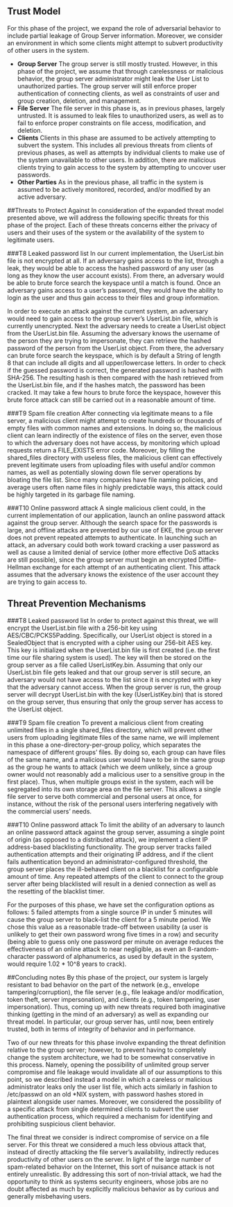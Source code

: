 ## Trust Model
For this phase of the project, we expand the role of adversarial behavior to include partial leakage of Group Server information. Moreover, we consider an environment in which some clients might attempt to subvert productivity of other users in the system.
- __Group Server__ The group server is still mostly trusted. However, in this phase of the project, we assume that through carelessness or malicious behavior, the group server administrator might leak the User List to unauthorized parties. The group server will still enforce proper authentication of connecting clients, as well as constraints of user and group creation, deletion, and management.
- __File Server__ The file server in this phase is, as in previous phases, largely untrusted. It is assumed to leak files to unauthorized users, as well as to fail to enforce proper constraints on file access, modification, and deletion.
- __Clients__ Clients in this phase are assumed to be actively attempting to subvert the system. This includes all previous threats from clients of previous phases, as well as attempts by individual clients to make use of the system unavailable to other users. In addition, there are malicious clients trying to gain access to the system by attempting to uncover user passwords.
- __Other Parties__ As in the previous phase, all traffic in the system is assumed to be actively monitored, recorded, and/or modified by an active adversary.


##Threats to Protect Against
In consideration of the expanded threat model presented above, we will address the following specific threats for this phase of the project. Each of these threats concerns either the privacy of users and their uses of the system or the availability of the system to legitimate users.

###T8 Leaked password list
In our current implementation, the UserList.bin file is not encrypted at all. If an adversary gains access to the list, through a leak, they would be able to access the hashed password of any user (as long as they know the user account exists). From there, an adversary would be able to brute force search the keyspace until a match is found. Once an adversary gains access to a user’s password, they would have the ability to login as the user and thus gain access to their files and group information.

In order to execute an attack against the current system, an adversary would need to gain access to the group server’s UserList.bin file, which is currently unencrypted. Next the adversary needs to create a UserList object from the UserList.bin file. Assuming the adversary knows the username of the person they are trying to impersonate, they can retrieve the hashed password of the person from the UserList object. From there, the adversary can brute force search the keyspace, which is by default a String of length 8 that can include all digits and all upper/lowercase letters. In order to check if the guessed password is correct, the generated password is hashed with SHA-256. The resulting hash is then compared with the hash retrieved from the UserList.bin file, and if the hashes match, the password has been cracked. It may take a few hours to brute force the keyspace, however this brute force attack can still be carried out in a reasonable amount of time. 

###T9 Spam file creation
After connecting via legitimate means to a file server, a malicious client might attempt to create hundreds or thousands of empty files with common names and extensions. In doing so, the malicious client can learn indirectly of the existence of files on the server, even those to which the adversary does not have access, by monitoring which upload requests return a FILE_EXISTS error code. Moreover, by filling the shared_files directory with useless files, the malicious client can effectively prevent legitimate users from uploading files with useful and/or common names, as well as potentially slowing down file server operations by bloating the file list. Since many companies have file naming policies, and average users often name files in highly predictable ways, this attack could be highly targeted in its garbage file naming.

###T10 Online password attack
A single malicious client could, in the current implementation of our application, launch an online password attack against the group server. Although the search space for the passwords is large, and offline attacks are prevented by our use of EKE, the group server does not prevent repeated attempts to authenticate. In launching such an attack, an adversary could both work toward cracking a user password as well as cause a limited denial of service (other more effective DoS attacks are still possible), since the group server must begin an encrypted Diffie-Hellman exchange for each attempt of an authenticating client. This attack assumes that the adversary knows the existence of the user account they are trying to gain access to.

## Threat Prevention Mechanisms
###T8 Leaked password list
In order to protect against this threat, we will encrypt the UserList.bin file with a 256-bit key using AES/CBC/PCKS5Padding. Specifically, our UserList object is stored in a SealedObject that is encrypted with a cipher using our 256-bit AES key. This key is initialized when the UserList.bin file is first created (i.e. the first time our file sharing system is used). The key will then be stored on the group server as a file called UserListKey.bin. Assuming that only our UserList.bin file gets leaked and that our group server is still secure, an adversary would not have access to the list since it is encrypted with a key that the adversary cannot access. When the group server is run, the group server will decrypt UserList.bin with the key (UserListKey.bin) that is stored on the group server, thus ensuring that only the group server has access to the UserList object.

###T9 Spam file creation
To prevent a malicious client from creating unlimited files in a single shared_files directory, which will prevent other users from uploading legitimate files of the same name, we will implement in this phase a one-directory-per-group policy, which separates the namespace of different groups’ files. By doing so, each group can have files of the same name, and a malicious user would have to be in the same group as the group he wants to attack (which we deem unlikely, since a group owner would not reasonably add a malicious user to a sensitive group in the first place). Thus, when multiple groups exist in  the system, each will be segregated into its own storage area on the file server. This allows a single file server to serve both commercial and personal users at once, for instance, without the risk of the personal users interfering negatively with the commercial users’ needs.

###T10 Online password attack
To limit the ability of an adversary to launch an online password attack against the group server, assuming a single point of origin (as opposed to a distributed attack), we implement a client IP address-based blacklisting functionality. The group server tracks failed authentication attempts and their originating IP address, and if the client fails authentication beyond an administrator-configured threshold, the group server places the ill-behaved client on a blacklist for a configurable amount of time. Any repeated attempts of the client to connect to the group server after being blacklisted will result in a denied connection as well as the resetting of the blacklist timer.

For the purposes of this phase, we have set the configuration options as follows: 5 failed attempts from a single source IP in under 5 minutes will cause the group server to black-list the client for a 5 minute period. We chose this value as a reasonable trade-off between usability (a user is unlikely to get their own password wrong five times in a row) and security (being able to guess only one password per minute on average reduces the effectiveness of an online attack to near negligible, as even an 8-random-character password of alphanumerics, as used by default in the system, would require 1.02 * 10^8 years to crack).

##Concluding notes
By this phase of the project, our system is largely resistant to bad behavior on the part of the network (e.g., envelope tampering/corruption), the file server (e.g., file leakage and/or modification, token theft, server impersonation), and clients (e.g., token tampering, user impersonation). Thus, coming up with new threats required both imaginative thinking (getting in the mind of an adversary) as well as expanding our threat model. In particular, our group server has, until now, been entirely trusted, both in terms of integrity of behavior and in performance. 

Two of our new threats for this phase involve expanding the threat definition relative to the group server; however, to prevent having to completely change the system architecture, we had to be somewhat conservative in this process. Namely, opening the possibility of unlimited group server compromise and file leakage would invalidate all of our assumptions to this point, so we described instead a model in which a careless or malicious administrator leaks only the user list file, which acts similarly in fashion to /etc/passwd on an old *NIX system, with password hashes stored in plaintext alongside user names. Moreover, we considered the possibility of a specific attack from single determined clients to subvert the user authentication process, which required a mechanism for identifying and prohibiting suspicious client behavior.

The final threat we consider is indirect compromise of service on a file server. For this threat we considered a much less obvious attack that, instead of directly attacking the file server’s availability, indirectly reduces productivity of other users on the server. In light of the large number of spam-related behavior on the Internet, this sort of nuisance attack is not entirely unrealistic. By addressing this sort of non-trivial attack, we had the opportunity to think as systems security engineers, whose jobs are no doubt affected as much by explicitly malicious behavior as by curious and generally misbehaving users.

